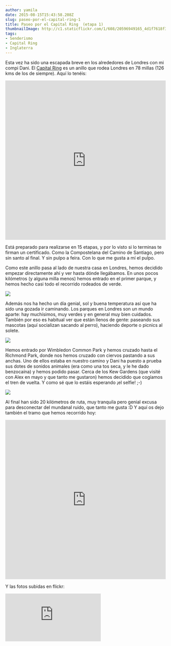 ```yaml
---
author: yamila
date: 2015-08-15T15:43:58.208Z
slug: paseo-por-el-capital-ring-1
title: Paseo por el Capital Ring  (etapa 1)
thumbnailImage: http://c1.staticflickr.com/1/608/20596949165_4d1f7618f3_c.jpg
tags:
- Senderismo
- Capital Ring
- Inglaterra
---
```


Esta vez ha sido una escapada breve en los alrededores de Londres con mi compi Dani. El <a href="https://tfl.gov.uk/modes/walking/capital-ring" target="_new">Capital Ring</a> es un anillo que rodea Londres en 78 millas (126 kms de los de siempre). Aquí lo tenéis:

<iframe width='100%' height='500px' frameBorder='0' src='https://a.tiles.mapbox.com/v4/yamila.n61lif07/attribution,zoompan,zoomwheel,geocoder,share.html?access_token=pk.eyJ1IjoieWFtaWxhIiwiYSI6IjUzNDE5ZDRkZjBiZjBiZDY0YTBhZjBmNmUyZGYzYTZiIn0.okLJEzGsBQ6IOgn1mhToIQ#11/51.4993/-0.1555'></iframe>

Está preparado para realizarse en 15 etapas, y por lo visto si lo terminas te firman un certificado. Como la Compostelana del Camino de Santiago, pero sin santo al final. Y sin pulpo a feira. Con lo que me gusta a mí el pulpo.

Como este anillo pasa al lado de nuestra casa en Londres, hemos decidido empezar directamente ahí y ver hasta dónde llegábamos. En unos pocos kilómetros (y alguna milla menos) hemos entrado en el primer parque, y hemos hecho casi todo el recorrido rodeados de verde. 

<img src="http://c1.staticflickr.com/1/608/20596949165_4d1f7618f3_z.jpg"/>

Además nos ha hecho un día genial, sol y buena temperatura así que ha sido una gozada ir caminando. Los parques en Londres son un mundo aparte: hay muchísimos, muy verdes y en general muy bien cuidados. También por eso es habitual ver que están llenos de gente: paseando sus mascotas (aquí socializan sacando al perro), haciendo deporte o picnics al solete.

<img src="http://c2.staticflickr.com/6/5663/20408996700_c2a8f9fced_z.jpg" />

Hemos entrado por Wimbledon Common Park y hemos cruzado hasta el Richmond Park, donde nos hemos cruzado con ciervos pastando a sus anchas. Uno de ellos estaba en nuestro camino y Dani ha puesto a prueba sus dotes de sonidos animales (era como una tos seca, y le he dado benzocaína) y hemos podido pasar. Cerca de los Kew Gardens (que visité con Alex en mayo y que tanto me gustaron) hemos decidido que cogíamos el tren de vuelta. Y como sé que lo estáis esperando ¡el selfie! ;-)

<img src="http://c1.staticflickr.com/1/703/20410262659_c69825ce3d_c.jpg" />

 Al final han sido 20 kilómetros de ruta, muy tranquila pero genial excusa para desconectar del mundanal ruido, que tanto me gusta :D  Y aquí os dejo también el tramo que hemos recorrido hoy:

<iframe width='100%' height='500px' frameBorder='0' src='https://a.tiles.mapbox.com/v4/yamila.nlplkcgn/attribution,zoompan,zoomwheel.html?access_token=pk.eyJ1IjoieWFtaWxhIiwiYSI6IjUzNDE5ZDRkZjBiZjBiZDY0YTBhZjBmNmUyZGYzYTZiIn0.okLJEzGsBQ6IOgn1mhToIQ#12/51.4599/-0.2328'></iframe>

Y las fotos subidas en flickr:

<div class='embed-container'><iframe src='https://www.flickr.com/photos/125687915@N08/albums/72157657265911682/player' frameborder='0' allowfullscreen webkitallowfullscreen mozallowfullscreen oallowfullscreen msallowfullscreen></iframe></div>